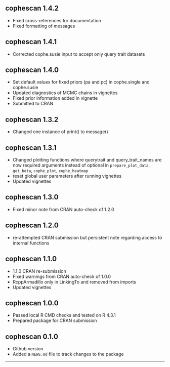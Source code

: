 ## cophescan 1.4.2
- Fixed cross-references for documentation
- Fixed formatting of messages

## cophescan 1.4.1

-   Corrected cophe.susie input to accept only query trait datasets

## cophescan 1.4.0

-   Set default values for fixed priors (pa and pc) in cophe.single and cophe.susie
-   Updated diagnostics of MCMC chains in vignettes
-   Fixed prior information added in vignette
-   Submitted to CRAN

## cophescan 1.3.2

-   Changed one instance of print() to message()

## cophescan 1.3.1

-   Changed plotting functions where querytrait and query_trait_names are now required arguments instead of optional in `prepare_plot_data`, `get_beta`, `cophe_plot`, `cophe_heatmap`
-   reset global user parameters after running vignettes
-   Updated vignettes

## cophescan 1.3.0

-   Fixed minor note from CRAN auto-check of 1.2.0

## cophescan 1.2.0

-   re-attempted CRAN submission but persistent note regarding access to internal functions

## cophescan 1.1.0

-   1.1.0 CRAN re-submission
-   Fixed warnings from CRAN auto-check of 1.0.0
-   RcppArmadillo only in LinkingTo and removed from imports
-   Updated vignettes

## cophescan 1.0.0

-   Passed local R CMD checks and tested on R 4.3.1
-   Prepared package for CRAN submission

## cophescan 0.1.0

-   Github version
-   Added a `NEWS.md` file to track changes to the package

------------------------------------------------------------------------
